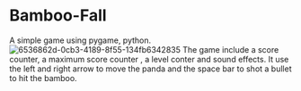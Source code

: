 # Bamboo-Fall
A simple game using pygame, python.
![6536862d-0cb3-4189-8f55-134fb6342835](https://user-images.githubusercontent.com/106197989/178047745-083b3e3a-8418-4465-a2b6-2d74aa54bf19.jpg)
The game include a score counter, a maximum score counter , a level conter and sound effects.
It use the left and right arrow to move the panda and the space bar to shot a bullet to hit the bamboo.
